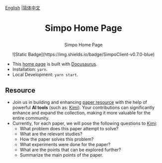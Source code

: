 

[English](https://github.com/Jakkwj/simpo-home) |[简体中文](https://github.com/Jakkwj/simpo-home/blob/master/README-zh.md)


# <p align="center">Simpo Home Page</p>


<center> Simpo Home Page</center>

<p align="center">![Static Badge](https://img.shields.io/badge/SimpoClient-v0.7.0-blue)</p>
 

- This [home page](https://www.simpowater.org/) is built with [Docusaurus](https://docusaurus.io/).
- Installation: `yarn`.
- Local Development: `yarn start`.

## Resource

- Join us in building and enhancing [paper resource](https://www.simpowater.org/resource) with the help of powerful **AI tools**  (such as: [Kimi](https://kimi.moonshot.cn)). Your contributions can significantly enhance and expand the collection, making it more valuable for the entire community.
- Currently, for each paper, we will pose the following questions to [Kimi](https://kimi.moonshot.cn):
  - What problem does this paper attempt to solve?
  - What are the relevant studies?
  - How the paper solves this problem?
  - What experiments were done for the paper?
  - What are the points that can be explored further?
  - Summarize the main points of the paper.



